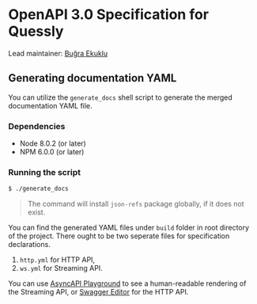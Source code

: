 # OpenAPI 3.0 Specification for Quessly

Lead maintainer: [Buğra Ekuklu](https://github.com/Chatatata)

## Generating documentation YAML

You can utilize the `generate_docs` shell script to generate the
merged documentation YAML file.

### Dependencies

- Node 8.0.2 (or later)
- NPM 6.0.0 (or later)

### Running the script

```bash
$ ./generate_docs
```

> The command will install `json-refs` package globally, if it does not exist.

You can find the generated YAML files under `build` folder in root directory of the project.
There ought to be two seperate files for specification declarations.

 1. `http.yml` for HTTP API,
 2. `ws.yml` for Streaming API.

You can use [AsyncAPI Playground](https://playground.asyncapi.io/) to see a human-readable rendering of the Streaming API, or
[Swagger Editor](https://editor.swagger.io/) for the HTTP API.
